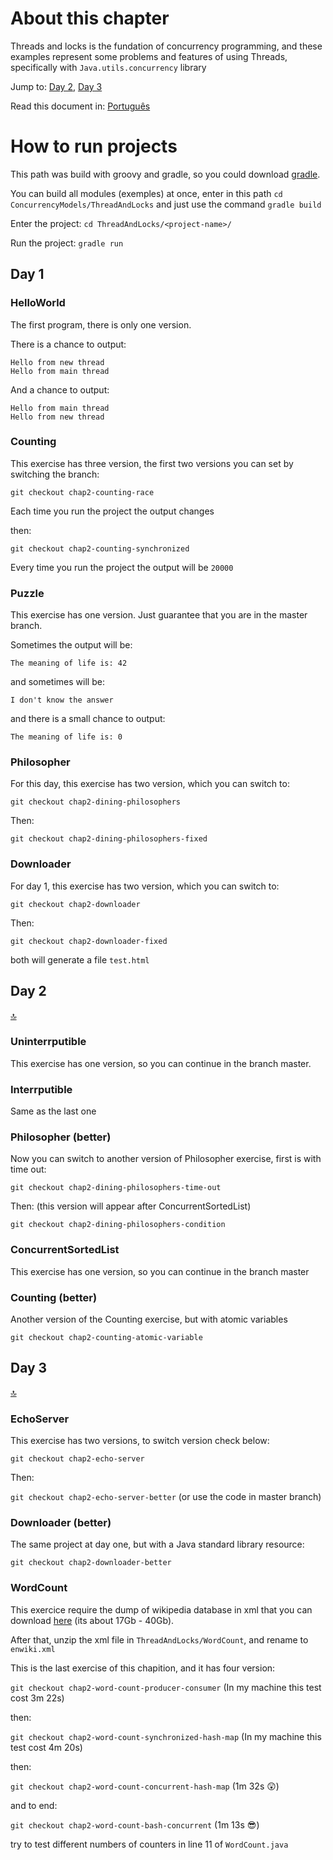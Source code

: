 # About this chapter

Threads and locks is the fundation of concurrency programming, and these examples represent some problems and features of using Threads, specifically with `Java.utils.concurrency` library

Jump to: [Day 2](#Day-2), [Day 3](#Day-3)

Read this document in: [Português](./README.md)

# How to run projects

This path was build with groovy and gradle, so you could download [gradle](https://gradle.org/install/).

You can build all modules (exemples) at once, enter in this path `cd ConcurrencyModels/ThreadAndLocks` and just use the command `gradle build`

Enter the project: `cd ThreadAndLocks/<project-name>/`

Run the project: `gradle run`

## Day 1

### HelloWorld

The first program, there is only one version.

There is a chance to output:

```
Hello from new thread
Hello from main thread
```

And a chance to output:

```
Hello from main thread
Hello from new thread
```

### Counting

This exercise has three version, the first two versions you can set by switching the branch:

`git checkout chap2-counting-race`

Each time you run the project the output changes

then:

`git checkout chap2-counting-synchronized`

Every time you run the project the output will be `20000`

### Puzzle

This exercise has one version. Just guarantee that you are in the master branch.

Sometimes the output will be:

`The meaning of life is: 42`

and sometimes will be:

`I don't know the answer`

and there is a small chance to output:

`The meaning of life is: 0`

### Philosopher

For this day, this exercise has two version, which you can switch to:

`git checkout chap2-dining-philosophers`

Then:

`git checkout chap2-dining-philosophers-fixed`

### Downloader

For day 1, this exercise has two version, which you can switch to:

`git checkout chap2-downloader`

Then:

`git checkout chap2-downloader-fixed`

both will generate a file `test.html`

## Day 2

[:top:](#About-this-chapter)

### Uninterrputible

This exercise has one version, so you can continue in the branch master.

### Interrputible

Same as the last one

### Philosopher (better)

Now you can switch to another version of Philosopher exercise, first is with time out:

`git checkout chap2-dining-philosophers-time-out`

Then: (this version will appear after ConcurrentSortedList)

`git checkout chap2-dining-philosophers-condition`

### ConcurrentSortedList

This exercise has one version, so you can continue in the branch master

### Counting (better)

Another version of the Counting exercise, but with atomic variables

`git checkout chap2-counting-atomic-variable`

## Day 3

[:top:](#About-this-chapter)

### EchoServer

This exercise has two versions, to switch version check below:

`git checkout chap2-echo-server`

Then:

`git checkout chap2-echo-server-better` (or use the code in master branch)

### Downloader (better)

The same project at day one, but with a Java standard library resource:

`git checkout chap2-downloader-better`

### WordCount

This exercice require the dump of wikipedia database in xml that you can download [here](http://dumps.wikimedia.org/enwiki/) (its about 17Gb - 40Gb).

After that, unzip the xml file in `ThreadAndLocks/WordCount`, and rename to `enwiki.xml`

This is the last exercise of this chapition, and it has four version:

`git checkout chap2-word-count-producer-consumer` (In my machine this test cost 3m 22s)

then:

`git checkout chap2-word-count-synchronized-hash-map` (In my machine this test cost 4m 20s)

then:

`git checkout chap2-word-count-concurrent-hash-map` (1m 32s :astonished:)

and to end:

`git checkout chap2-word-count-bash-concurrent` (1m 13s :sunglasses:)

try to test different numbers of counters in line 11 of `WordCount.java`
